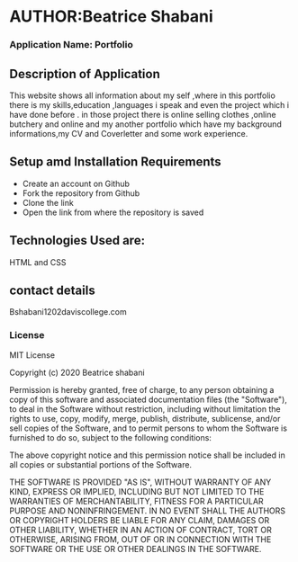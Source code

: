 # AUTHOR:Beatrice Shabani

### Application Name: Portfolio

## Description of Application 
This website shows all information about my self ,where in this portfolio there is my skills,education ,languages i speak and even the project which i have done before . in those project there is online selling clothes ,online butchery and online and my another portfolio which have my background informations,my CV and Coverletter and some work experience.

## Setup amd Installation Requirements

* Create an account on Github
* Fork the repository from Github
* Clone the link
* Open the link from where the repository is saved

## Technologies Used are:

HTML and CSS

## contact details

Bshabani1202daviscollege.com

### License

MIT License

Copyright (c)  2020 Beatrice shabani

Permission is hereby granted, free of charge, to any person obtaining a copy
of this software and associated documentation files (the "Software"), to deal
in the Software without restriction, including without limitation the rights
to use, copy, modify, merge, publish, distribute, sublicense, and/or sell
copies of the Software, and to permit persons to whom the Software is
furnished to do so, subject to the following conditions:

The above copyright notice and this permission notice shall be included in all
copies or substantial portions of the Software.

THE SOFTWARE IS PROVIDED "AS IS", WITHOUT WARRANTY OF ANY KIND, EXPRESS OR
IMPLIED, INCLUDING BUT NOT LIMITED TO THE WARRANTIES OF MERCHANTABILITY,
FITNESS FOR A PARTICULAR PURPOSE AND NONINFRINGEMENT. IN NO EVENT SHALL THE
AUTHORS OR COPYRIGHT HOLDERS BE LIABLE FOR ANY CLAIM, DAMAGES OR OTHER
LIABILITY, WHETHER IN AN ACTION OF CONTRACT, TORT OR OTHERWISE, ARISING FROM,
OUT OF OR IN CONNECTION WITH THE SOFTWARE OR THE USE OR OTHER DEALINGS IN THE
SOFTWARE.
